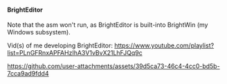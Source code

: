 #### BrightEditor

Note that the asm won't run, as BrightEditor is built-into BrightWin (my Windows subsystem).

Vid(s) of me developing BrightEditor: https://www.youtube.com/playlist?list=PLnGFRnxAPFAHzIhA3V1vBvX21LhFJQq9c

https://github.com/user-attachments/assets/39d5ca73-46c4-4cc0-bd5b-7cca9ad9fdd4
